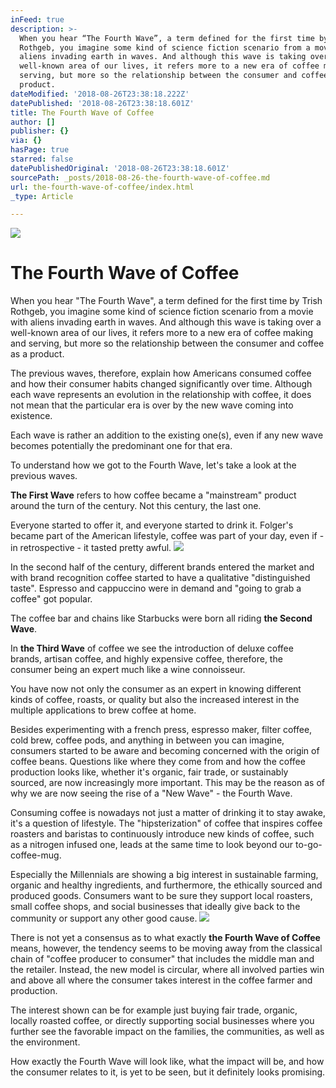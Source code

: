 ```yaml
---
inFeed: true
description: >-
  When you hear “The Fourth Wave”, a term defined for the first time by Trish
  Rothgeb, you imagine some kind of science fiction scenario from a movie with
  aliens invading earth in waves. And although this wave is taking over a
  well-known area of our lives, it refers more to a new era of coffee making and
  serving, but more so the relationship between the consumer and coffee as a
  product.
dateModified: '2018-08-26T23:38:18.222Z'
datePublished: '2018-08-26T23:38:18.601Z'
title: The Fourth Wave of Coffee
author: []
publisher: {}
via: {}
hasPage: true
starred: false
datePublishedOriginal: '2018-08-26T23:38:18.601Z'
sourcePath: _posts/2018-08-26-the-fourth-wave-of-coffee.md
url: the-fourth-wave-of-coffee/index.html
_type: Article

---
```

![](https://the-grid-user-content.s3-us-west-2.amazonaws.com/7c1d2a3b-6856-43f8-8779-78cea87483cf.jpg)

# The Fourth Wave of Coffee

When you hear "The Fourth Wave", a term defined for the first time by Trish Rothgeb, you imagine some kind of science fiction scenario from a movie with aliens invading earth in waves. And although this wave is taking over a well-known area of our lives, it refers more to a new era of coffee making and serving, but more so the relationship between the consumer and coffee as a product.

The previous waves, therefore, explain how Americans consumed coffee and how their consumer habits changed significantly over time. Although each wave represents an evolution in the relationship with coffee, it does not mean that the particular era is over by the new wave coming into existence.

Each wave is rather an addition to the existing one(s), even if any new wave becomes potentially the predominant one for that era.

To understand how we got to the Fourth Wave, let's take a look at the previous waves.

**The First Wave** refers to how coffee became a "mainstream" product around the turn of the century. Not this century, the last one.

Everyone started to offer it, and everyone started to drink it. Folger's became part of the American lifestyle, coffee was part of your day, even if - in retrospective - it tasted pretty awful. ![](https://the-grid-user-content.s3-us-west-2.amazonaws.com/cdf110ec-b6e7-4d3d-ac54-1997353b772c.png)

In the second half of the century, different brands entered the market and with brand recognition coffee started to have a qualitative "distinguished taste". Espresso and cappuccino were in demand and "going to grab a coffee" got popular.

The coffee bar and chains like Starbucks were born all riding **the Second Wave**.

In **the Third Wave** of coffee we see the introduction of deluxe coffee brands, artisan coffee, and highly expensive coffee, therefore, the consumer being an expert much like a wine connoisseur.

You have now not only the consumer as an expert in knowing different kinds of coffee, roasts, or quality but also the increased interest in the multiple applications to brew coffee at home.

Besides experimenting with a french press, espresso maker, filter coffee, cold brew, coffee pods, and anything in between you can imagine, consumers started to be aware and becoming concerned with the origin of coffee beans. Questions like where they come from and how the coffee production looks like, whether it's organic, fair trade, or sustainably sourced, are now increasingly more important. This may be the reason as of why we are now seeing the rise of a "New Wave" - the Fourth Wave.

Consuming coffee is nowadays not just a matter of drinking it to stay awake, it's a question of lifestyle. The "hipsterization" of coffee that inspires coffee roasters and baristas to continuously introduce new kinds of coffee, such as a nitrogen infused one, leads at the same time to look beyond our to-go-coffee-mug.

Especially the Millennials are showing a big interest in sustainable farming, organic and healthy ingredients, and furthermore, the ethically sourced and produced goods. Consumers want to be sure they support local roasters, small coffee shops, and social businesses that ideally give back to the community or support any other good cause.
![](https://the-grid-user-content.s3-us-west-2.amazonaws.com/ec640837-d440-4087-af9a-67c5b5fdfd9e.jpg)

There is not yet a consensus as to what exactly **the Fourth Wave of Coffee** means, however, the tendency seems to be moving away from the classical chain of "coffee producer to consumer" that includes the middle man and the retailer. Instead, the new model is circular, where all involved parties win and above all where the consumer takes interest in the coffee farmer and production. 

The interest shown can be for example just buying fair trade, organic, locally roasted coffee, or directly supporting social businesses where you further see the favorable impact on the families, the communities, as well as the environment.

How exactly the Fourth Wave will look like, what the impact will be, and how the consumer relates to it, is yet to be seen, but it definitely looks promising.